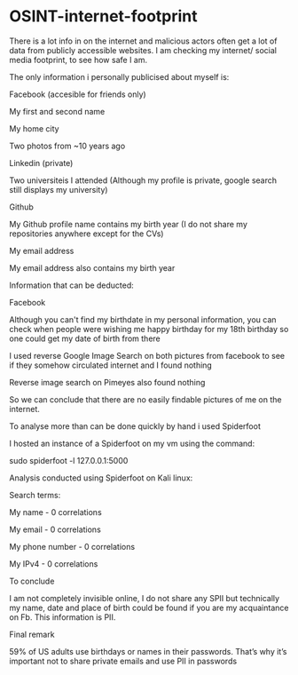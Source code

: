 # OSINT-internet-footprint

<p> There is a lot info in on the internet and malicious actors often get a lot of data from publicly accessible websites. I am checking my internet/ social media footprint, to see how safe I am.


<p>The only information i personally publicised about myself is:
 <p> Facebook (accesible for friends only)
	<p>    My first and second name
	<p>    My home city
  <p>    Two photos from ~10 years ago
 <br>     
 <p> Linkedin (private)
<p>      Two universiteis I attended (Although my profile is private, google search still displays my university)
<p>  Github
 <p> 	My Github profile name contains my birth year (I do not share my repositories anywhere except for the CVs)
<p>   My email address
<p>   	My email address also contains my birth year
 <br>     
<p>Information that can be deducted:
<p>  Facebook
 <p>     Although you can't find my birthdate in my personal information, you can check when people were wishing me happy birthday for my 18th birthday so one could get my date of birth from there 


<br>
<p>I used reverse Google Image Search on both pictures from facebook to see if they somehow circulated internet and I found nothing
<p>Reverse image search on Pimeyes also found nothing
<br>
<p>So we can conclude that there are no easily findable pictures of me on the internet.
<br>
<p>To analyse more than can be done quickly by hand i used Spiderfoot
<br>
<p>I hosted an instance of a Spiderfoot on my vm using the command:
<p>sudo spiderfoot -l 127.0.0.1:5000
<br>
<p>Analysis conducted using Spiderfoot on Kali linux:
<br>
<p>Search terms:
<p>My name - 0 correlations
<p>My email - 0 correlations
<p>My phone number - 0 correlations 
<p>My IPv4 - 0 correlations
<br>

<p>To conclude
<p>I am not completely invisible online, I do not share any SPII but technically my name, date and place of birth could be found if you are my acquaintance on Fb. This information is PII. 
<br>
<p>Final remark
<p>59% of US adults use birthdays or names in their passwords. That’s why it’s important not to share private emails and use PII in passwords
